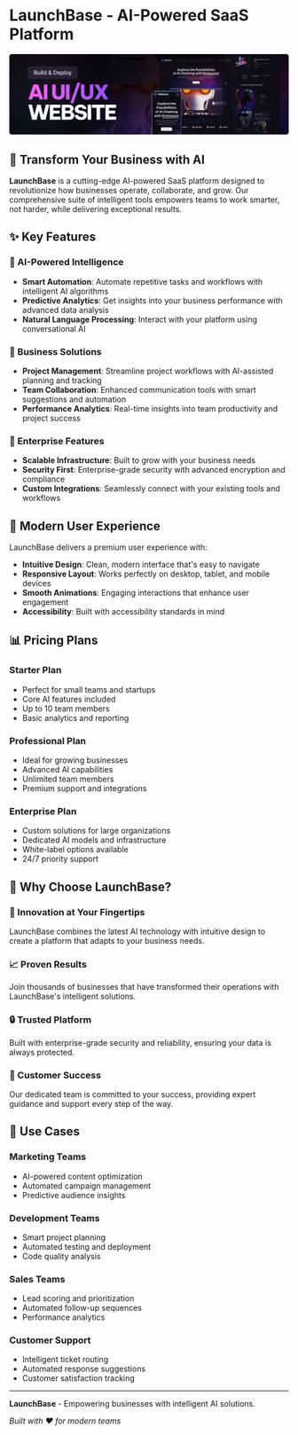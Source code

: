 # LaunchBase - AI-Powered SaaS Platform

![LaunchBase Platform](./public/thumbnail.png)

## 🚀 Transform Your Business with AI

**LaunchBase** is a cutting-edge AI-powered SaaS platform designed to revolutionize how businesses operate, collaborate, and grow. Our comprehensive suite of intelligent tools empowers teams to work smarter, not harder, while delivering exceptional results.

## ✨ Key Features

### 🤖 AI-Powered Intelligence
- **Smart Automation**: Automate repetitive tasks and workflows with intelligent AI algorithms
- **Predictive Analytics**: Get insights into your business performance with advanced data analysis
- **Natural Language Processing**: Interact with your platform using conversational AI

### 🎯 Business Solutions
- **Project Management**: Streamline project workflows with AI-assisted planning and tracking
- **Team Collaboration**: Enhanced communication tools with smart suggestions and automation
- **Performance Analytics**: Real-time insights into team productivity and project success

### 💼 Enterprise Features
- **Scalable Infrastructure**: Built to grow with your business needs
- **Security First**: Enterprise-grade security with advanced encryption and compliance
- **Custom Integrations**: Seamlessly connect with your existing tools and workflows

## 🎨 Modern User Experience

LaunchBase delivers a premium user experience with:
- **Intuitive Design**: Clean, modern interface that's easy to navigate
- **Responsive Layout**: Works perfectly on desktop, tablet, and mobile devices
- **Smooth Animations**: Engaging interactions that enhance user engagement
- **Accessibility**: Built with accessibility standards in mind

## 📊 Pricing Plans

### Starter Plan
- Perfect for small teams and startups
- Core AI features included
- Up to 10 team members
- Basic analytics and reporting

### Professional Plan
- Ideal for growing businesses
- Advanced AI capabilities
- Unlimited team members
- Premium support and integrations

### Enterprise Plan
- Custom solutions for large organizations
- Dedicated AI models and infrastructure
- White-label options available
- 24/7 priority support

## 🌟 Why Choose LaunchBase?

### 🚀 Innovation at Your Fingertips
LaunchBase combines the latest AI technology with intuitive design to create a platform that adapts to your business needs.

### 📈 Proven Results
Join thousands of businesses that have transformed their operations with LaunchBase's intelligent solutions.

### 🔒 Trusted Platform
Built with enterprise-grade security and reliability, ensuring your data is always protected.

### 🎯 Customer Success
Our dedicated team is committed to your success, providing expert guidance and support every step of the way.

## 🎯 Use Cases

### Marketing Teams
- AI-powered content optimization
- Automated campaign management
- Predictive audience insights

### Development Teams
- Smart project planning
- Automated testing and deployment
- Code quality analysis

### Sales Teams
- Lead scoring and prioritization
- Automated follow-up sequences
- Performance analytics

### Customer Support
- Intelligent ticket routing
- Automated response suggestions
- Customer satisfaction tracking

---

**LaunchBase** - Empowering businesses with intelligent AI solutions.

*Built with ❤️ for modern teams*
